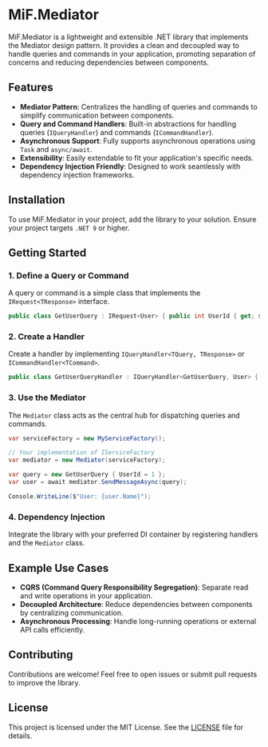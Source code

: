 # MiF.Mediator

MiF.Mediator is a lightweight and extensible .NET library that implements the Mediator design pattern. It provides a clean and decoupled way to handle queries and commands in your application, promoting separation of concerns and reducing dependencies between components.

## Features

- **Mediator Pattern**: Centralizes the handling of queries and commands to simplify communication between components.
- **Query and Command Handlers**: Built-in abstractions for handling queries (`IQueryHandler`) and commands (`ICommandHandler`).
- **Asynchronous Support**: Fully supports asynchronous operations using `Task` and `async/await`.
- **Extensibility**: Easily extendable to fit your application's specific needs.
- **Dependency Injection Friendly**: Designed to work seamlessly with dependency injection frameworks.

## Installation

To use MiF.Mediator in your project, add the library to your solution. Ensure your project targets `.NET 9` or higher.

## Getting Started

### 1. Define a Query or Command

A query or command is a simple class that implements the `IRequest<TResponse>` interface.

```csharp
public class GetUserQuery : IRequest<User> { public int UserId { get; set; } }
```

### 2. Create a Handler

Create a handler by implementing `IQueryHandler<TQuery, TResponse>` or `ICommandHandler<TCommand>`.

```csharp
public class GetUserQueryHandler : IQueryHandler<GetUserQuery, User> { public Task<User> HandleAsync(GetUserQuery query, CancellationToken cancellationToken) { // Simulate fetching a user return Task.FromResult(new User { Id = query.UserId, Name = "John Doe" }); } }
```

### 3. Use the Mediator

The `Mediator` class acts as the central hub for dispatching queries and commands.

```csharp
var serviceFactory = new MyServiceFactory(); 

// Your implementation of IServiceFactory 
var mediator = new Mediator(serviceFactory);

var query = new GetUserQuery { UserId = 1 }; 
var user = await mediator.SendMessageAsync(query);

Console.WriteLine($"User: {user.Name}");
```

### 4. Dependency Injection

Integrate the library with your preferred DI container by registering handlers and the `Mediator` class.

## Example Use Cases

- **CQRS (Command Query Responsibility Segregation)**: Separate read and write operations in your application.
- **Decoupled Architecture**: Reduce dependencies between components by centralizing communication.
- **Asynchronous Processing**: Handle long-running operations or external API calls efficiently.

## Contributing

Contributions are welcome! Feel free to open issues or submit pull requests to improve the library.

## License

This project is licensed under the MIT License. See the [LICENSE](LICENSE) file for details.
